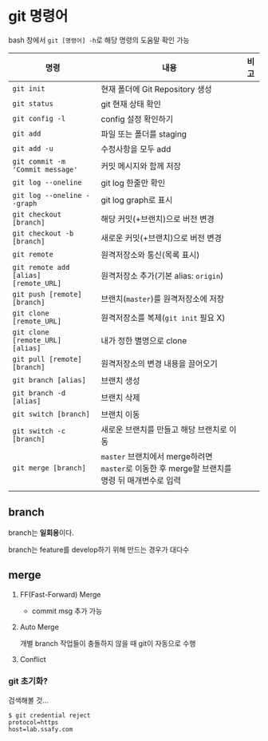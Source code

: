 # git 명령어

bash 창에서 `git [명령어] -h`로 해당 명령의 도움말 확인 가능



| 명령                                      | 내용                                 | 비고 |
| ----------------------------------------- | ------------------------------------ | ---- |
| `git init`                                | 현재 폴더에 Git Repository 생성       |      |
| `git status`                              | git 현재 상태 확인                    |      |
| `git config -l`                           | config 설정 확인하기                  |      |
| `git add`                                 | 파일 또는 폴더를 staging              |      |
| `git add -u`                              | 수정사항을 모두 add                   |      |
| `git commit -m 'Commit message'`          | 커밋 메시지와 함께 저장                |      |
| `git log --oneline`                       | git log 한줄만 확인                   |      |
| `git log --oneline --graph`               | git log graph로 표시                 |      |
| `git checkout [branch]`                   | 해당 커밋(+브랜치)으로 버전 변경       |      |
| `git checkout -b [branch]`                | 새로운 커밋(+브랜치)으로 버전 변경      |      |
| `git remote`                              | 원격저장소와 통신(목록 표시)           |      |
| `git remote add [alias] [remote_URL]`     | 원격저장소 추가(기본 alias: `origin`)  |      |
| `git push [remote] [branch]`              | 브랜치(`master`)를 원격저장소에 저장   |      |
| `git clone [remote_URL]`                  | 원격저장소를 복제(`git init` 필요 X)   |      |
| `git clone [remote_URL] [alias]`          | 내가 정한 별명으로 clone               |      |
| `git pull [remote] [branch]`              | 원격저장소의 변경 내용을 끌어오기       |      |
| `git branch [alias]`                      | 브랜치 생성                           |      |
| `git branch -d [alias]`                   | 브랜치 삭제                           |      |
| `git switch [branch]`                     | 브랜치 이동                           |      |
| `git switch -c [branch]`                  | 새로운 브랜치를 만들고 해당 브랜치로 이동 |      |
| `git merge [branch]`                      | `master` 브랜치에서 merge하려면 `master`로 이동한 후 merge할 브랜치를 명령 뒤 매개변수로 입력                                              |      |
|           |           |       |



## branch

branch는 **일회용**이다.

branch는 feature를 develop하기 위해 만드는 경우가 대다수



## merge

1. FF(Fast-Forward) Merge

    - commit msg 추가 가능

2. Auto Merge

    개별 branch 작업들이 충돌하지 않을 때 git이 자동으로 수행

3. Conflict


### git 초기화?

검색해볼 것...

```shell
$ git credential reject
protocol=https
host=lab.ssafy.com


```

